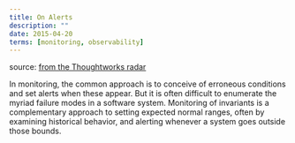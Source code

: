 ```yaml
---
title: On Alerts
description: ""
date: 2015-04-20
terms: [monitoring, observability]
---
```


source: [from the Thoughtworks radar](https://www.thoughtworks.com/radar/techniques/monitoring-of-invariants)

In monitoring, the common approach is to conceive of erroneous conditions and set alerts when these appear. But it is often difficult to enumerate the myriad failure modes in a software system. Monitoring of invariants is a complementary approach to setting expected normal ranges, often by examining historical behavior, and alerting whenever a system goes outside those bounds.
